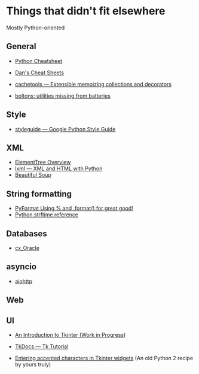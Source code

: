 # Things that didn't fit elsewhere

Mostly Python-oriented

## General

* [Python Cheatsheet](https://www.pythonsheets.com/)
* [Dan's Cheat Sheets](https://cheat.readthedocs.io/en/latest/python/index.html)

* [cachetools — Extensible memoizing collections and decorators](https://cachetools.readthedocs.io/en/latest/)
* [boltons: utilities missing from batteries](https://boltons.readthedocs.io/en/latest/)

## Style

* [styleguide — Google Python Style Guide](https://google.github.io/styleguide/pyguide.html)

## XML

* [ElementTree Overview](http://effbot.org/zone/element-index.htm)
* [lxml — XML and HTML with Python](https://lxml.de/index.html)
* [Beautiful Soup](https://www.crummy.com/software/BeautifulSoup/bs4/doc/)

## String formatting

* [PyFormat Using % and .format() for great good!](https://pyformat.info/)
* [Python strftime reference](http://strftime.org/)

## Databases

* [cx_Oracle](https://cx-oracle.readthedocs.io/en/latest/)

## asyncio

* [aiohttp](https://aiohttp.readthedocs.io/en/stable/)

## Web

## UI

* [An Introduction to Tkinter (Work in Progress)](http://effbot.org/tkinterbook/)
* [TkDocs — Tk Tutorial](https://tkdocs.com/tutorial/index.html)

* [Entering accented characters in Tkinter widgets](https://code.activestate.com/recipes/286155-entering-accented-characters-in-tkinter-widgets/)
  (An old Python 2 recipe by yours truly)

